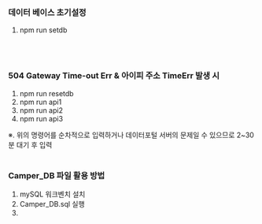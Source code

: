 ### 데이터 베이스 초기설정
1. npm run setdb
</br>
</br>

### 504 Gateway Time-out Err & 아이피 주소 TimeErr 발생 시
1. npm run resetdb
2. npm run api1
3. npm run api2
4. npm run api3

※. 위의 명령어를 순차적으로 입력하거나 데이터포털 서버의 문제일 수 있으므로 2~30분 대기 후 입력
</br>
</br>

### Camper_DB 파일 활용 방법
1. mySQL 워크벤치 설치
2. Camper_DB.sql 실행
3. 
